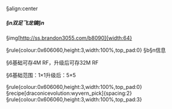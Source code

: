 §align:center
##### §n双足飞龙镐§n

§img[http://ss.brandon3055.com/b8090]{width:64}

§rule{colour:0x606060,height:3,width:100%,top_pad:0}
§b§n信息

§6基础可存4M RF，升级后可存32M RF

§6基础范围：1×1升级后：5×5

§rule{colour:0x606060,height:3,width:100%,top_pad:0}
§recipe[draconicevolution:wyvern_pick]{spacing:2}
§rule{colour:0x606060,height:3,width:100%,top_pad:3}